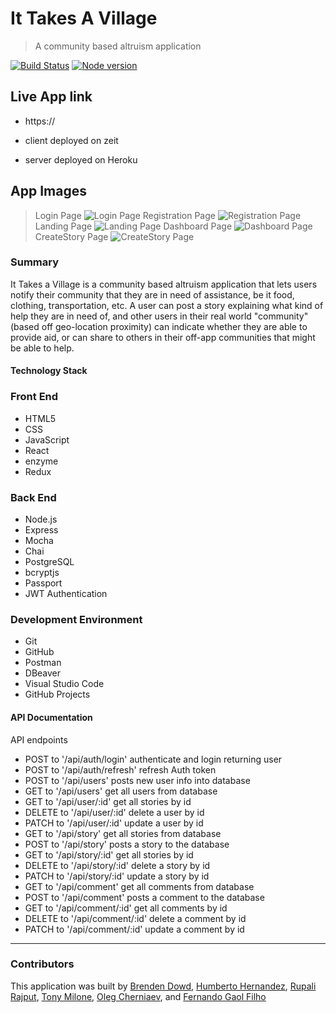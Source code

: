 # It Takes A Village

> A community based altruism application

[![Build Status][travis-image]][travis-url]
[![Node version](https://img.shields.io/node/v/[NPM-MODULE-NAME].svg?style=flat)](http://nodejs.org/download/)

## Live App link

- https://

- client deployed on zeit
- server deployed on Heroku

## App Images

> Login Page
> ![Login Page](assets/Login.png "Login Page")
> Registration Page
> ![Registration Page](assets/Registration.png "Registration Page")
> Landing Page
> ![Landing Page](assets/Landing.png "Landing Page")
> Dashboard Page
> ![Dashboard Page](assets/Dashboard.png "Dashboard Page")
> CreateStory Page
> ![CreateStory Page](assets/CreateStory.png "CreateStory Page")

### Summary

It Takes a Village is a community based altruism application that lets users notify their community that they are in need of assistance, be it food, clothing, transportation, etc. A user can post a story explaining what kind of help they are in need of, and other users in their real world "community" (based off geo-location proximity) can indicate whether they are able to provide aid, or can share to others in their off-app communities that might be able to help.

#### Technology Stack

### Front End

- HTML5
- CSS
- JavaScript
- React
- enzyme
- Redux

### Back End

- Node.js
- Express
- Mocha
- Chai
- PostgreSQL
- bcryptjs
- Passport
- JWT Authentication

### Development Environment

- Git
- GitHub
- Postman
- DBeaver
- Visual Studio Code
- GitHub Projects

#### API Documentation

API endpoints

- POST to '/api/auth/login' authenticate and login returning user
- POST to '/api/auth/refresh' refresh Auth token
- POST to '/api/users' posts new user info into database
- GET to '/api/users' get all users from database
- GET to '/api/user/:id' get all stories by id
- DELETE to '/api/user/:id' delete a user by id
- PATCH to '/api/user/:id' update a user by id
- GET to '/api/story' get all stories from database
- POST to '/api/story' posts a story to the database
- GET to '/api/story/:id' get all stories by id
- DELETE to '/api/story/:id' delete a story by id
- PATCH to '/api/story/:id' update a story by id
- GET to '/api/comment' get all comments from database
- POST to '/api/comment' posts a comment to the database
- GET to '/api/comment/:id' get all comments by id
- DELETE to '/api/comment/:id' delete a comment by id
- PATCH to '/api/comment/:id' update a comment by id

<!-- Markdown link & img dfn's -->

[npm-image]: https://img.shields.io/npm/v/datadog-metrics.svg?style=flat-square
[npm-url]: https://npmjs.org/package/datadog-metrics
[travis-image]: https://img.shields.io/travis/dbader/node-datadog-metrics/master.svg?style=flat-square
[travis-url]: https://travis-ci.org/dbader/node-datadog-metrics

---

### Contributors

This application was built by [Brenden Dowd](https://github.com/brendenrdowd), [Humberto Hernandez](https://github.com/WiFiCowboy), [Rupali Rajput](https://github.com/rupir), [Tony Milone](https://github.com/tomilone), [Oleg Cherniaev](https://github.com/anotherchester), and [Fernando Gaol Filho](https://github.com/fernandogaol)
